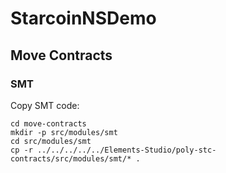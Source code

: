 # StarcoinNSDemo


## Move Contracts

### SMT

Copy SMT code:

```shell
cd move-contracts
mkdir -p src/modules/smt
cd src/modules/smt
cp -r ../../../../../Elements-Studio/poly-stc-contracts/src/modules/smt/* .
```

